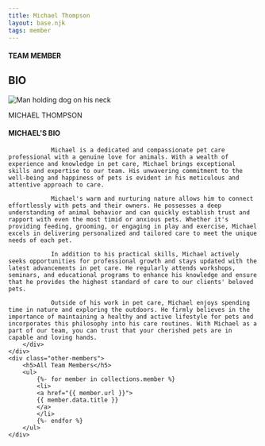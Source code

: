 ```yaml
---
title: Michael Thompson
layout: base.njk
tags: member
---
```

<section class="team-member-bio">
    <div class="about-us-header">
        <div>
            <div class="vertical-line"></div>
        </div>
        <div class="header-text">
            <h4>TEAM MEMBER</h6>
            <h1 id="team-header">BIO</h1>
        </div>
    </div>
    <div class="team-member-img-and-bio">
        <div class="team-member-img">
            <div>
                <img src="\images\team-member4.png" alt="Man holding dog on his neck">
                <p>MICHAEL THOMPSON</p>
            </div>
        </div>
        <div class="team-member-info">
            <h4>MICHAEL'S BIO</h4>

                Michael is a dedicated and compassionate pet care professional with a genuine love for animals. With a wealth of experience and knowledge in pet care, Michael brings exceptional skills and expertise to our team. His unwavering commitment to the well-being and happiness of pets is evident in his meticulous and attentive approach to care.

                Michael's warm and nurturing nature allows him to connect effortlessly with pets and their owners. He possesses a deep understanding of animal behavior and can quickly establish trust and rapport with even the most timid or anxious pets. Whether it's providing feeding, grooming, or engaging in play and exercise, Michael excels in delivering personalized and tailored care to meet the unique needs of each pet.

                In addition to his practical skills, Michael actively seeks opportunities for professional growth and stays updated with the latest advancements in pet care. He regularly attends workshops, seminars, and educational programs to enhance his knowledge and ensure that he provides the highest standard of care to our clients' beloved pets.

                Outside of his work in pet care, Michael enjoys spending time in nature and exploring the outdoors. He firmly believes in the importance of maintaining a healthy and active lifestyle for pets and incorporates this philosophy into his care routines. With Michael as a part of our team, you can trust that your cherished pets are in capable and loving hands.
        </div>
    </div>
    <div class="other-members">
        <h5>All Team Members</h5>
        <ul>
            {%- for member in collections.member %}
            <li>
            <a href="{{ member.url }}">
            {{ member.data.title }}
            </a>
            </li>
            {%- endfor %}
        </ul>
    </div>
</section>